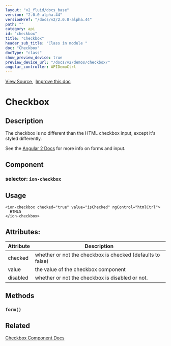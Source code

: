 ```yaml
---
layout: "v2_fluid/docs_base"
version: "2.0.0-alpha.44"
versionHref: "/docs/v2/2.0.0-alpha.44"
path: ""
category: api
id: "checkbox"
title: "Checkbox"
header_sub_title: "Class in module "
doc: "Checkbox"
docType: "class"
show_preview_device: true
preview_device_url: "/docs/v2/demos/checkbox/"
angular_controller: APIDemoCtrl 
---
```





<div class="improve-docs">
<a href='http://github.com/driftyco/ionic2/tree/master/ionic/components/checkbox/checkbox.ts#L4'>
View Source
</a>
&nbsp;
<a href='http://github.com/driftyco/ionic2/edit/master/ionic/components/checkbox/checkbox.ts#L4'>
Improve this doc
</a>
</div>





<h1 class="api-title">


Checkbox






</h1>






<!-- description -->
<h2>Description</h2>

<p>The checkbox is no different than the HTML checkbox input, except it&#39;s styled differently.</p>
<p>See the <a href="https://angular.io/docs/js/latest/api/core/Form-interface.html">Angular 2 Docs</a> for more info on forms and input.</p>


<h2>Component</h2>
<h3>selector: <code>ion-checkbox</code></h3>
<!-- @usage tag -->

<h2>Usage</h2>

<pre><code class="lang-html">&lt;ion-checkbox checked=&quot;true&quot; value=&quot;isChecked&quot; ngControl=&quot;htmlCtrl&quot;&gt;
  HTML5
&lt;/ion-checkbox&gt;
</code></pre>




<!-- @property tags -->

<h2>Attributes:</h2>
<table class="table" style="margin:0;">
<thead>
<tr>
<th>Attribute</th>











<th>Description</th>
</tr>
</thead>
<tbody>

<tr>
<td>
checked
</td>



<td>
whether or not the checkbox is checked (defaults to false)
</td>
</tr>

<tr>
<td>
value
</td>



<td>
the value of the checkbox component
</td>
</tr>

<tr>
<td>
disabled
</td>



<td>
whether or not the checkbox is disabled or not.

</td>
</tr>

</tbody>
</table>


<!-- methods on the class -->

<h2>Methods</h2>

<div id="form"></div>

<h3>
<code>form()</code>
  

</h3>










<!-- related link -->

<h2>Related</h2>

<a href='/docs/v2/components#checkbox'>Checkbox Component Docs</a><!-- end content block -->


<!-- end body block -->

